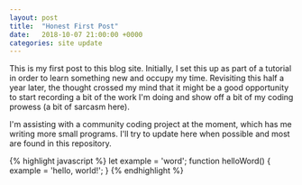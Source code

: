 ```yaml
---
layout: post
title:  "Honest First Post"
date:   2018-10-07 21:00:00 +0000
categories: site update
---
```

This is my first post to this blog site. Initially, I set this up as part of a tutorial in order to learn something new and occupy my time. Revisiting this half a year later, the thought crossed my mind that it might be a good opportunity to start recording a bit of the work I'm doing and show off a bit of my coding prowess (a bit of sarcasm here). 

I'm assisting with a community coding project at the moment, which has me writing more small programs. I'll try to update here when possible and most are found in this repository.

{% highlight javascript %}
let example = 'word';
function helloWord() {
  example = 'hello, world!';
}
{% endhighlight %}